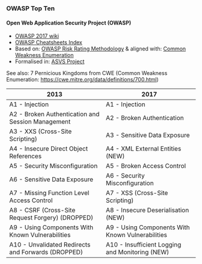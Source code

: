 ### OWASP Top Ten
#### Open Web Application Security Project (OWASP)
- [OWASP 2017 wiki](https://www.owasp.org/index.php/Category:OWASP_Top_Ten_2017_Project)
- [OWASP Cheatsheets Index](https://github.com/OWASP/CheatSheetSeries/blob/master/Index.md)
- Based on: [OWASP Risk Rating Methodology](https://www.owasp.org/index.php/OWASP_Risk_Rating_Methodology) & aligned with: [Common Weakness Enumeration](https://cwe.mitre.org/)
- Formalised in: [ASVS Project](https://www.owasp.org/index.php/Category:OWASP_Application_Security_Verification_Standard_Project)

See also: 7 Pernicious Kingdoms from CWE (Common Weakness Enumeration: https://cwe.mitre.org/data/definitions/700.html)

| 2013                                               | 2017                                             |
|----------------------------------------------------|--------------------------------------------------|
| A1 - Injection                                     | A1 - Injection                                   |
| A2 - Broken Authentication and Session Management  | A2 - Broken Authentication                       |
| A3 - XXS (Cross-Site Scripting)                    | A3 - Sensitive Data Exposure                     |
| A4 - Insecure Direct Object References             | A4 - XML External Entities (NEW)                 |
| A5 - Security Misconfiguration                     | A5 - Broken Access Control                       |
| A6 - Sensitive Data Exposure                       | A6 - Security Misconfiguration                   |
| A7 - Missing Function Level Access Control         | A7 - XSS (Cross-Site Scripting)                  |
| A8 - CSRF (Cross-Site Request Forgery) (DROPPED)   | A8 - Insecure Deserialisation (NEW)              |
| A9 - Using Components With Known Vulnerabilities   | A9 - Using Components With Known Vulnerabilities |
| A10 - Unvalidated Redirects and Forwards (DROPPED) | A10 - Insufficient Logging and Monitoring (NEW)  |
